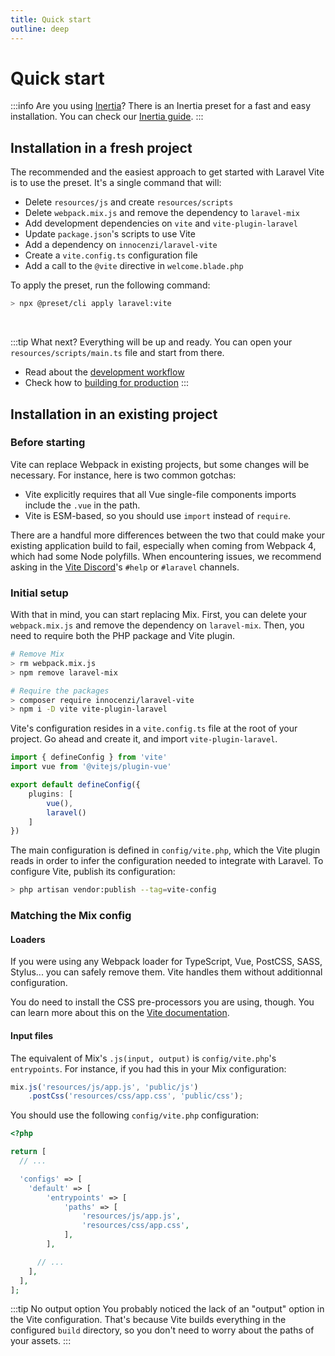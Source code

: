 ```yaml
---
title: Quick start
outline: deep
---
```


# Quick start

:::info Are you using <a href="https://inertiajs.com">Inertia</a>?
There is an Inertia preset for a fast and easy installation. You can check our [Inertia guide](/guide/extra-topics/inertia).
:::

## Installation in a fresh project

The recommended and the easiest approach to get started with Laravel Vite is to use the preset. It's a single command that will:

- Delete `resources/js` and create `resources/scripts`
- Delete `webpack.mix.js` and remove the dependency to `laravel-mix`
- Add development dependencies on `vite` and `vite-plugin-laravel`
- Update `package.json`'s scripts to use Vite
- Add a dependency on `innocenzi/laravel-vite`
- Create a `vite.config.ts` configuration file
- Add a call to the `@vite` directive in `welcome.blade.php`

To apply the preset, run the following command:

```sh
> npx @preset/cli apply laravel:vite
```

&nbsp;

:::tip What next?
Everything will be up and ready. You can open your `resources/scripts/main.ts` file and start from there.
- Read about the [development workflow](/guide/essentials/development)
- Check how to [building for production](/guide/essentials/building-for-production)
:::

## Installation in an existing project

### Before starting

Vite can replace Webpack in existing projects, but some changes will be necessary. For instance, here is two common gotchas:

- Vite explicitly requires that all Vue single-file components imports include the `.vue` in the path.
- Vite is ESM-based, so you should use `import` instead of `require`.

There are a handful more differences between the two that could make your existing application build to fail, especially when coming from Webpack 4, which had some Node polyfills. When encountering issues, we recommend asking in the [Vite Discord](https://chat.vitejs.dev)'s `#help` or `#laravel` channels.

### Initial setup

With that in mind, you can start replacing Mix. First, you can delete your `webpack.mix.js` and remove the dependency on `laravel-mix`. Then, you need to require both the PHP package and Vite plugin.

```sh
# Remove Mix
> rm webpack.mix.js
> npm remove laravel-mix

# Require the packages
> composer require innocenzi/laravel-vite
> npm i -D vite vite-plugin-laravel
```

Vite's configuration resides in a `vite.config.ts` file at the root of your project. Go ahead and create it, and import `vite-plugin-laravel`.

```ts
import { defineConfig } from 'vite'
import vue from '@vitejs/plugin-vue'

export default defineConfig({
	plugins: [
		vue(),
		laravel()
	]
})
```

The main configuration is defined in `config/vite.php`, which the Vite plugin reads in order to infer the configuration needed to integrate with Laravel. To configure Vite, publish its configuration:

```sh
> php artisan vendor:publish --tag=vite-config
```

### Matching the Mix config

#### Loaders

If you were using any Webpack loader for TypeScript, Vue, PostCSS, SASS, Stylus... you can safely remove them. Vite handles them without additionnal configuration. 

You do need to install the CSS pre-processors you are using, though. You can learn more about this on the [Vite documentation](https://vitejs.dev/guide/features.html#css-pre-processors).

#### Input files

The equivalent of Mix's `.js(input, output)` is `config/vite.php`'s `entrypoints`. For instance, if you had this in your Mix configuration:

```js
mix.js('resources/js/app.js', 'public/js')
    .postCss('resources/css/app.css', 'public/css');
```

You should use the following `config/vite.php` configuration:

```php
<?php

return [
  // ...

  'configs' => [
    'default' => [
        'entrypoints' => [
            'paths' => [
                'resources/js/app.js',
                'resources/css/app.css',
            ],
        ],

      // ...
    ],
  ],
];
```

:::tip No output option
You probably noticed the lack of an "output" option in the Vite configuration. That's because Vite builds everything in the configured `build` directory, so you don't need to worry about the paths of your assets.
:::
